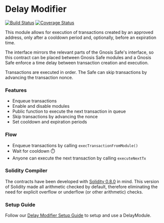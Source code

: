 # Delay Modifier

[![Build Status](https://github.com/gnosis/zodiac-modifier-delay/actions/workflows/ci.yml/badge.svg)](https://github.com/gnosis/zodiac-modifier-delay/actions/workflows/ci.yml)
[![Coverage Status](https://coveralls.io/repos/github/gnosis/zodiac-modifier-delay/badge.svg?branch=main)](https://coveralls.io/github/gnosis/zodiac-modifier-delay)

This module allows for execution of transactions created by an approved address, only after a cooldown period and, optionally, before an expiration time.

The interface mirrors the relevant parts of the Gnosis Safe's interface, so this contract can be placed between Gnosis Safe modules and a Gnosis Safe enforce a time delay between transaction creation and execution.

Transactions are executed in order. The Safe can skip transactions by advancing the transaction nonce.

### Features

- Enqueue transactions
- Enable and disable modules
- Public function to execute the next transaction in queue
- Skip transactions by advancing the nonce
- Set cooldown and expiration periods

### Flow

- Enqueue transactions by calling `execTransactionFromModule()`
- Wait for cooldown ⏱️
- Anyone can execute the next transaction by calling `executeNextTx`

### Solidity Compiler

The contracts have been developed with [Solidity 0.8.0](https://github.com/ethereum/solidity/releases/tag/v0.8.0) in mind. This version of Solidity made all arithmetic checked by default, therefore eliminating the need for explicit overflow or underflow (or other arithmetic) checks.

### Setup Guide

Follow our [Delay Modifier Setup Guide](./docs/setup_guide.md) to setup and use a DelayModule.
